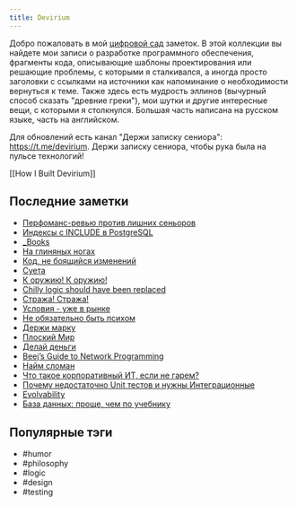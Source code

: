 ```yaml
---
title: Devirium
---
```


Добро пожаловать в мой [цифровой сад](https://maggieappleton.com/garden-history) заметок. В этой коллекции вы найдете мои записи о разработке программного обеспечения, фрагменты кода, описывающие шаблоны проектирования или решающие проблемы, с которыми я сталкивался, а иногда просто заголовки с ссылками на источники как напоминание о необходимости вернуться к теме. Также здесь есть мудрость эллинов (вычурный способ сказать "древние греки"), мои шутки и другие интересные вещи, с которыми я столкнулся. Большая часть написана на русском языке, часть на английском.

Для обновлений есть канал "Держи записку сениора": https://t.me/devirium. Держи записку сениора, чтобы рука была на пульсе технологий!

[[How I Built Devirium]]

## Последние заметки
- [Перфоманс-ревью против лишних сеньоров](2025-09/Перфоманс-ревью-против-лишних-сеньоров.md)
- [Индексы с INCLUDE в PostgreSQL](2025-09/Индексы-с-INCLUDE-в-PostgreSQL.md)
- [_Books](_Books.md)
- [На глиняных ногах](2025-09/На-глиняных-ногах.md)
- [Код, не боящийся изменений](2025/2025-08/Код,-не-боящийся-изменений.md)
- [Суета](2023/2023-09/Суета.md)
- [К оружию! К оружию!](2025-09/К-оружию!-К-оружию!.md)
- [Chilly logic should have been replaced](2025-09/Chilly-logic-should-have-been-replaced.md)
- [Стража! Стража!](2025/2025-08/Стража!-Стража!.md)
- [Условия - уже в рынке](2025/2025-08/Условия---уже-в-рынке.md)
- [Не обязательно быть психом](2025/2025-08/Не-обязательно-быть-психом.md)
- [Держи марку](2025/2025-08/Держи-марку.md)
- [Плоский Мир](2025/2025-08/Плоский-Мир.md)
- [Делай деньги](2025/2025-08/Делай-деньги.md)
- [Beej’s Guide to Network Programming](2025/2025-08/Beej’s-Guide-to-Network-Programming.md)
- [Найм сломан](2025/2025-08/Найм-сломан.md)
- [Что такое корпоративный ИТ, если не гарем?](2025/2025-08/Что-такое-корпоративный-ИТ,-если-не-гарем?.md)
- [Почему недостаточно Unit тестов и нужны Интеграционные](2025/2025-08/Почему-недостаточно-Unit-тестов-и-нужны-Интеграционные.md)
- [Evolvability](2024/2024-08/Evolvability.md)
- [База данных: проще, чем по учебнику](2025/2025-08/База-данных:-проще,-чем-по-учебнику.md)


## Популярные тэги
- #humor
- #philosophy
- #logic
- #design
- #testing
